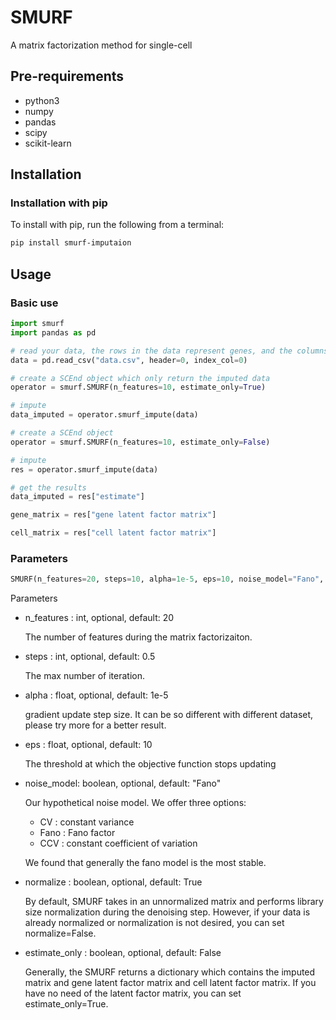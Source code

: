 # SMURF
A matrix factorization method for single-cell

## Pre-requirements
* python3
* numpy
* pandas
* scipy
* scikit-learn

## Installation

### Installation with pip
To install with pip, run the following from a terminal:
```Bash
pip install smurf-imputaion
```

## Usage

### Basic use
```Python
import smurf
import pandas as pd

# read your data, the rows in the data represent genes, and the columns represent cells
data = pd.read_csv("data.csv", header=0, index_col=0)

# create a SCEnd object which only return the imputed data
operator = smurf.SMURF(n_features=10, estimate_only=True)

# impute
data_imputed = operator.smurf_impute(data)

# create a SCEnd object
operator = smurf.SMURF(n_features=10, estimate_only=False)

# impute
res = operator.smurf_impute(data)

# get the results
data_imputed = res["estimate"]

gene_matrix = res["gene latent factor matrix"]

cell_matrix = res["cell latent factor matrix"]

```

### Parameters
```Python
SMURF(n_features=20, steps=10, alpha=1e-5, eps=10, noise_model="Fano", normalize=True, estimate_only=False)
```
Parameters

* n_features : int, optional, default: 20

    The number of features during the matrix factorizaiton.

* steps : int, optional, default: 0.5

    The max number of iteration.

* alpha : float, optional, default: 1e-5

    gradient update step size. It can be so different with different dataset, please try more for a better result.
  
* eps : float, optional, default: 10
    
    The threshold at which the objective function stops updating
  
* noise_model: boolean, optional, default: "Fano"
    
    Our hypothetical noise model. We offer three options:
    * CV : constant variance
    * Fano : Fano factor
    * CCV : constant coefficient of variation
    
    We found that generally the fano model is the most stable.
    
* normalize : boolean, optional, default: True

    By default, SMURF takes in an unnormalized matrix and performs library size normalization during the denoising step. However, if your data is already normalized or normalization is not desired, you can set normalize=False.

* estimate_only : boolean, optional, default: False

    Generally, the SMURF returns a dictionary which contains the imputed matrix and gene latent factor matrix and cell latent factor matrix. If you have no need of the latent factor matrix, you can set estimate_only=True.


